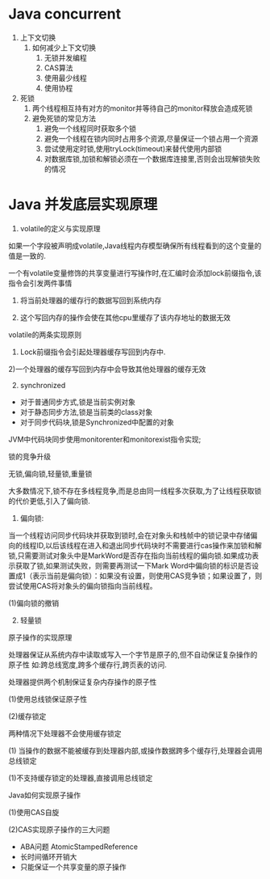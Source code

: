 # Java concurrent

1. 上下文切换
    1. 如何减少上下文切换
        1. 无锁并发编程
        2. CAS算法
        3. 使用最少线程
        4. 使用协程
2. 死锁
    1. 两个线程相互持有对方的monitor并等待自己的monitor释放会造成死锁
    2. 避免死锁的常见方法
        1. 避免一个线程同时获取多个锁
        2. 避免一个线程在锁内同时占用多个资源,尽量保证一个锁占用一个资源
        3. 尝试使用定时锁,使用tryLock(timeout)来替代使用内部锁
        4. 对数据库锁,加锁和解锁必须在一个数据库连接里,否则会出现解锁失败的情况

# Java 并发底层实现原理

1. volatile的定义与实现原理

如果一个字段被声明成volatile,Java线程内存模型确保所有线程看到的这个变量的值是一致的.

一个有volatile变量修饰的共享变量进行写操作时,在汇编时会添加lock前缀指令,该指令会引发两件事情

1) 将当前处理器的缓存行的数据写回到系统内存

2) 这个写回内存的操作会使在其他cpu里缓存了该内存地址的数据无效

volatile的两条实现原则

1) Lock前缀指令会引起处理器缓存写回到内存中.

2)一个处理器的缓存写回到内存中会导致其他处理器的缓存无效

2. synchronized

* 对于普通同步方式,锁是当前实例对象
* 对于静态同步方法,锁是当前类的class对象
* 对于同步代码块,锁是Synchronized中配置的对象

JVM中代码块同步使用monitorenter和monitorexist指令实现;

锁的竞争升级

无锁,偏向锁,轻量锁,重量锁

大多数情况下,锁不存在多线程竞争,而是总由同一线程多次获取,为了让线程获取锁的代价更低,引入了偏向锁.



1. 偏向锁:

当一个线程访问同步代码块并获取到锁时,会在对象头和栈帧中的锁记录中存储偏向的线程ID,以后该线程在进入和退出同步代码块时不需要进行cas操作来加锁和解锁,只需要测试对象头中是MarkWord是否存在指向当前线程的偏向锁.如果成功表示获取了锁,如果测试失败，则需要再测试一下Mark Word中偏向锁的标识是否设置成1（表示当前是偏向锁）：如果没有设置，则使用CAS竞争锁；如果设置了，则尝试使用CAS将对象头的偏向锁指向当前线程。

(1)偏向锁的撤销

2. 轻量锁



原子操作的实现原理

处理器保证从系统内存中读取或写入一个字节是原子的,但不自动保证复杂操作的原子性 如:跨总线宽度,跨多个缓存行,跨页表的访问.

处理器提供两个机制保证复杂内存操作的原子性

(1)使用总线锁保证原子性

(2)缓存锁定

两种情况下处理器不会使用缓存锁定

(1) 当操作的数据不能被缓存到处理器内部,或操作数据跨多个缓存行,处理器会调用总线锁定

(1)不支持缓存锁定的处理器,直接调用总线锁定



Java如何实现原子操作

(1)使用CAS自旋

(2)CAS实现原子操作的三大问题

* ABA问题 AtomicStampedReference
* 长时间循环开销大 
* 只能保证一个共享变量的原子操作

